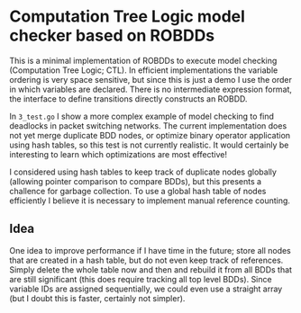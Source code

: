 Computation Tree Logic model checker based on ROBDDs
====================================================
This is a minimal implementation of ROBDDs to execute model checking
(Computation Tree Logic; CTL). In efficient implementations the variable
ordering is very space sensitive, but since this is just a demo I use the order
in which variables are declared. There is no intermediate expression format,
the interface to define transitions directly constructs an ROBDD.

In `3_test.go` I show a more complex example of model checking to find deadlocks
in packet switching networks. The current implementation does not yet merge
duplicate BDD nodes, or optimize binary operator application using hash tables,
so this test is not currently realistic. It would certainly be interesting to
learn which optimizations are most effective!

I considered using hash tables to keep track of duplicate nodes globally
(allowing pointer comparison to compare BDDs), but this presents a challence
for garbage collection. To use a global hash table of nodes efficiently I
believe it is necessary to implement manual reference counting.

Idea
----
One idea to improve performance if I have time in the future; store all nodes
that are created in a hash table, but do not even keep track of references.
Simply delete the whole table now and then and rebuild it from all BDDs that are
still significant (this does require tracking all top level BDDs). Since
variable IDs are assigned sequentially, we could even use a straight array (but
I doubt this is faster, certainly not simpler).